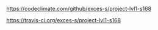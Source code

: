 https://codeclimate.com/github/exces-s/project-lvl1-s168

https://travis-ci.org/exces-s/project-lvl1-s168
